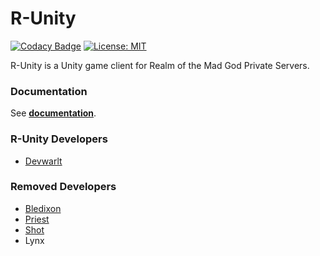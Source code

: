 # R-Unity
[![Codacy Badge][codacy-badge]][codacy] [![License: MIT][license-badge]][license]

R-Unity is a Unity game client for Realm of the Mad God Private Servers.

### Documentation
See **[documentation][r-unity docs]**.

### R-Unity Developers
- [Devwarlt][devwarlt]

### Removed Developers
- [Bledixon][bledixon]
- [Priest][priest]
- [Shot][shot]
- Lynx

[codacy]: https://www.codacy.com?utm_source=github.com&amp;utm_medium=referral&amp;utm_content=Devwarlt/R-Unity&amp;utm_campaign=Badge_Grade
[codacy-badge]: https://api.codacy.com/project/badge/Grade/f717a3e828ef4c76a9180c249258e95d
[license]: /LICENSE
[license-badge]: https://img.shields.io/badge/License-MIT-yellow.svg
[r-unity docs]: https://devwarlt.github.io/r-unity-docs/
[bledixon]: https://github.com/Bledixon
[devwarlt]: https://github.com/Devwarlt
[shot]: https://github.com/ShotRotMG
[priest]: https://github.com/EpicQuackIV
